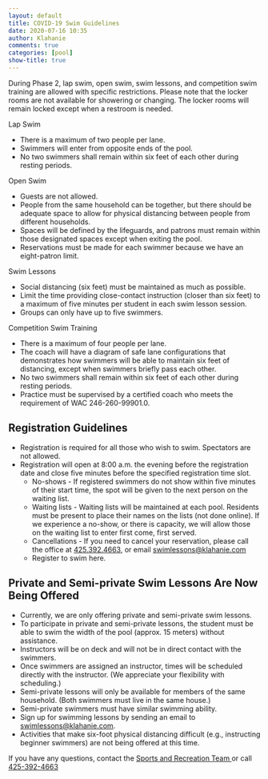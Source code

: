 ```yaml
---
layout: default
title: COVID-19 Swim Guidelines
date: 2020-07-16 10:35
author: Klahanie
comments: true
categories: [pool]
show-title: true
---
```


During Phase 2, lap swim, open swim, swim lessons, and competition swim training are allowed with specific restrictions. Please note that the locker rooms are not available for showering or changing. The locker rooms will remain locked except when a restroom is needed.

Lap Swim 
* There is a maximum of two people per lane.
* Swimmers will enter from opposite ends of the pool.
* No two swimmers shall remain within six feet of each other during resting periods.

Open Swim
* Guests are not allowed.
* People from the same household can be together, but there should be adequate space to allow for physical distancing between people from different households.
* Spaces will be defined by the lifeguards, and patrons must remain within those designated spaces except when exiting the pool.
* Reservations must be made for each swimmer because we have an eight-patron limit.

Swim Lessons
* Social distancing (six feet) must be maintained as much as possible.
* Limit the time providing close-contact instruction (closer than six feet) to a maximum of five minutes per student in each swim lesson session.
* Groups can only have up to five swimmers.

Competition Swim Training
* There is a maximum of four people per lane.
* The coach will have a diagram of safe lane configurations that demonstrates how swimmers will be able to maintain six feet of distancing, except when swimmers briefly pass      each other.
* No two swimmers shall remain within six feet of each other during resting periods. 
* Practice must be supervised by a certified coach who meets the requirement of WAC 246-260-99901.0.

## Registration Guidelines

* Registration is required for all those who wish to swim. Spectators are not allowed.
* Registration will open at 8:00 a.m. the evening before the registration date and close five minutes before the specified registration time slot.
  * No-shows - If registered swimmers do not show within five minutes of their start time, the spot will be given to the next person on the waiting list.
  * Waiting lists - Waiting lists will be maintained at each pool. Residents must be present to place their names on the lists (not done online). If we experience a no-show, or there is capacity, we will allow those on the waiting list to enter first come, first served.
  * Cancellations - If you need to cancel your reservation, please call the office at  [425.392.4663](tel:425.392.4663), or email swimlessons@klahanie.com
  * Register to swim here. 

## Private and Semi-private Swim Lessons Are Now Being Offered

* Currently, we are only offering private and semi-private swim lessons.
* To participate in private and semi-private lessons, the student must be able to swim the width of the pool (approx. 15 meters) without assistance.
* Instructors will be on deck and will not be in direct contact with the swimmers.
* Once swimmers are assigned an instructor, times will be scheduled directly with the instructor. (We appreciate your flexibility with scheduling.)
* Semi-private lessons will only be available for members of the same household. (Both swimmers must live in the same house.)
* Semi-private swimmers must have similar swimming ability.
* Sign up for swimming lessons by sending an email to swimlessons@klahanie.com.
* Activities that make six-foot physical distancing difficult (e.g., instructing beginner swimmers) are not being offered at this time.


If you have any questions, contact the [Sports and Recreation Team ](mailto:pools@klahanie.com) or call [425-392-4663](tel:425-392-4663) 

